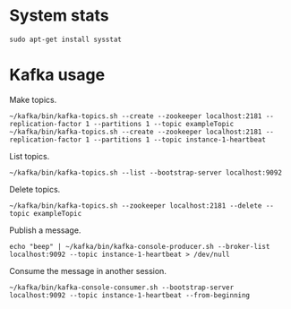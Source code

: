 
# System stats
```
sudo apt-get install sysstat
```

# Kafka usage
Make topics.
```
~/kafka/bin/kafka-topics.sh --create --zookeeper localhost:2181 --replication-factor 1 --partitions 1 --topic exampleTopic
~/kafka/bin/kafka-topics.sh --create --zookeeper localhost:2181 --replication-factor 1 --partitions 1 --topic instance-1-heartbeat
```

List topics.
```
~/kafka/bin/kafka-topics.sh --list --bootstrap-server localhost:9092
```

Delete topics.
```
~/kafka/bin/kafka-topics.sh --zookeeper localhost:2181 --delete --topic exampleTopic
```

Publish a message.
```
echo "beep" | ~/kafka/bin/kafka-console-producer.sh --broker-list localhost:9092 --topic instance-1-heartbeat > /dev/null
```

Consume the message in another session.
```
~/kafka/bin/kafka-console-consumer.sh --bootstrap-server localhost:9092 --topic instance-1-heartbeat --from-beginning
```
